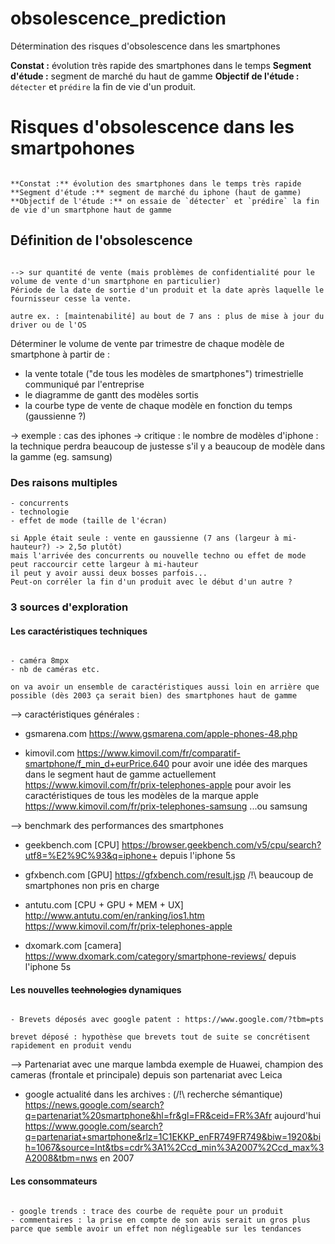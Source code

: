 # obsolescence_prediction
Détermination des risques d'obsolescence dans les smartphones

**Constat :** évolution très rapide des smartphones dans le temps 
**Segment d'étude :** segment de marché du haut de gamme
**Objectif de l'étude :** `détecter` et `prédire` la fin de vie d'un produit.

# Risques d'obsolescence dans les smartpohones
```

**Constat :** évolution des smartphones dans le temps très rapide 
**Segment d'étude :** segment de marché du iphone (haut de gamme) 
**Objectif de l'étude :** on essaie de `détecter` et `prédire` la fin de vie d'un smartphone haut de gamme

```

## Définition de l'obsolescence
```

--> sur quantité de vente (mais problèmes de confidentialité pour le volume de vente d'un smartphone en particulier)
Période de la date de sortie d'un produit et la date après laquelle le fournisseur cesse la vente. 

autre ex. : [maintenabilité] au bout de 7 ans : plus de mise à jour du driver ou de l'OS

```

Déterminer le volume de vente par trimestre de chaque modèle de smartphone à partir de :
- la vente totale ("de tous les modèles de smartphones") trimestrielle communiqué par l'entreprise 
- le diagramme de gantt des modèles sortis
- la courbe type de vente de chaque modèle en fonction du temps (gaussienne ?)

-> exemple : cas des iphones 
-> critique : le nombre de modèles d'iphone : la technique perdra beaucoup de justesse s'il y a beaucoup de modèle dans la gamme (eg. samsung)

### Des raisons multiples
```
- concurrents
- technologie
- effet de mode (taille de l'écran)

si Apple était seule : vente en gaussienne (7 ans (largeur à mi-hauteur?) -> 2,5σ plutôt)
mais l'arrivée des concurrents ou nouvelle techno ou effet de mode peut raccourcir cette largeur à mi-hauteur
il peut y avoir aussi deux bosses parfois...
Peut-on corréler la fin d'un produit avec le début d'un autre ?
```
### 3 sources d'exploration

#### Les caractéristiques techniques 
```

- caméra 8mpx
- nb de caméras etc.

on va avoir un ensemble de caractéristiques aussi loin en arrière que possible (dès 2003 ça serait bien) des smartphones haut de gamme 

```

--> caractéristiques générales : 

- gsmarena.com
https://www.gsmarena.com/apple-phones-48.php

- kimovil.com
https://www.kimovil.com/fr/comparatif-smartphone/f_min_d+eurPrice.640 pour avoir une idée des marques dans le segment haut de gamme actuellement
https://www.kimovil.com/fr/prix-telephones-apple pour avoir les caractéristiques de tous les modèles de la marque apple
https://www.kimovil.com/fr/prix-telephones-samsung ...ou samsung


--> benchmark des performances des smartphones

- geekbench.com [CPU]
https://browser.geekbench.com/v5/cpu/search?utf8=%E2%9C%93&q=iphone+ depuis l'iphone 5s 

- gfxbench.com [GPU]
https://gfxbench.com/result.jsp /!\ beaucoup de smartphones non pris en charge

- antutu.com [CPU + GPU + MEM + UX]
http://www.antutu.com/en/ranking/ios1.htm
https://www.kimovil.com/fr/prix-telephones-apple

- dxomark.com [camera]
https://www.dxomark.com/category/smartphone-reviews/ depuis l'iphone 5s




#### Les nouvelles ~~technologies~~ dynamiques 
```

- Brevets déposés avec google patent : https://www.google.com/?tbm=pts

brevet déposé : hypothèse que brevets tout de suite se concrétisent rapidement en produit vendu

```

--> Partenariat avec une marque lambda
exemple de Huawei, champion des cameras (frontale et principale) depuis son partenariat avec Leica

- google actualité dans les archives : (/!\ recherche sémantique)
https://news.google.com/search?q=partenariat%20smartphone&hl=fr&gl=FR&ceid=FR%3Afr aujourd'hui
https://www.google.com/search?q=partenariat+smartphone&rlz=1C1EKKP_enFR749FR749&biw=1920&bih=1067&source=lnt&tbs=cdr%3A1%2Ccd_min%3A2007%2Ccd_max%3A2008&tbm=nws en 2007



#### Les consommateurs
```

- google trends : trace des courbe de requête pour un produit 
- commentaires : la prise en compte de son avis serait un gros plus parce que semble avoir un effet non négligeable sur les tendances

```
